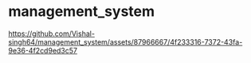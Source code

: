 # management_system
https://github.com/Vishal-singh64/management_system/assets/87966667/4f233316-7372-43fa-9e36-4f2cd9ed3c57
